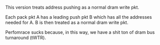 This version treats address pushing as a normal dram write pkt.

Each pack pkt A has a leading push pkt B which has all the addresses needed for A.
B is then treated as a normal dram write pkt.

Perfomrace sucks because, in this way, we have a shit ton of dram bus turnaround (tWTR).
